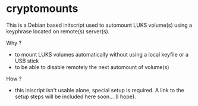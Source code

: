 # cryptomounts

This is a Debian based initscript used to automount LUKS volume(s) using
a keyphrase located on remote(s) server(s).

Why ?
- to mount LUKS volumes automatically without using a local keyfile or a USB
  stick
- to be able to disable remotely the next automount of volume(s)

How ?
- this iniscript isn't usable alone, special setup is required.
  A link to the setup steps will be included here soon... (I hope).

